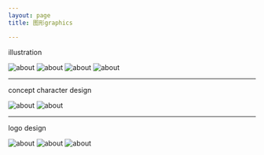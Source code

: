 ```yaml
---
layout: page
title: 图形graphics

---
```


illustration

![about](/images/pages/graphics/m10.1.jpg)
![about](/images/pages/graphics/1.jpg)
![about](/images/pages/graphics/dbz17.jpg)
![about](/images/pages/graphics/Untitled-1.jpg)


---

concept character design

![about](/images/pages/graphics/d.jpg)
![about](/images/pages/graphics/WK16.jpg)

---

logo design

![about](/images/pages/graphics/18_1.jpg)
![about](/images/pages/graphics/16_1.jpg)
![about](/images/pages/graphics/wotb.jpg)
